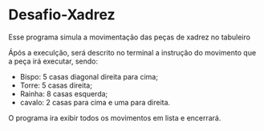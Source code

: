 # Desafio-Xadrez

Esse programa simula a movimentação das peças de xadrez no tabuleiro

Ápós a execulção, será descrito no terminal a instrução do movimento que a peça irá executar, 
sendo:
- Bispo: 5 casas diagonal direita para cima;
- Torre: 5 casas direita;
- Rainha: 8 casas esquerda;
- cavalo: 2 casas para cima e uma para direita.

O programa ira exibir todos os movimentos em lista e encerrará.
